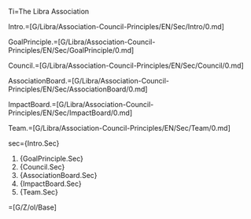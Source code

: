 Ti=The Libra Association

Intro.=[G/Libra/Association-Council-Principles/EN/Sec/Intro/0.md]

GoalPrinciple.=[G/Libra/Association-Council-Principles/EN/Sec/GoalPrinciple/0.md]

Council.=[G/Libra/Association-Council-Principles/EN/Sec/Council/0.md]

AssociationBoard.=[G/Libra/Association-Council-Principles/EN/Sec/AssociationBoard/0.md]

ImpactBoard.=[G/Libra/Association-Council-Principles/EN/Sec/ImpactBoard/0.md]

Team.=[G/Libra/Association-Council-Principles/EN/Sec/Team/0.md]

sec={Intro.Sec}<ol><li>{GoalPrinciple.Sec}<li>{Council.Sec}<li>{AssociationBoard.Sec}<li>{ImpactBoard.Sec}<li>{Team.Sec}</ol>

=[G/Z/ol/Base]
